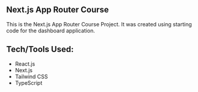 ## Next.js App Router Course 

This is the Next.js App Router Course Project. It was created using  starting code for the dashboard application.

## Tech/Tools Used:
- React.js
- Next.js
- Tailwind CSS
- TypeScript
